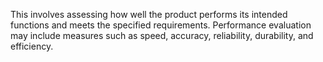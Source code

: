 This involves assessing how well the product performs its intended functions and meets the specified requirements. Performance evaluation may include measures such as speed, accuracy, reliability, durability, and efficiency.